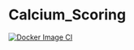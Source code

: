 ﻿# Calcium_Scoring
[![Docker Image CI](https://github.com/OmarSamehSaid/Calcium-Scoring/actions/workflows/docker-image.yml/badge.svg)](https://github.com/OmarSamehSaid/Calcium-Scoring/actions/workflows/docker-image.yml)
